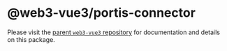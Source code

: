 # @web3-vue3/portis-connector

Please visit the [parent `web3-vue3` repository](https://github.com/yuntaoBai/web3-vue) for documentation and details on this package.
